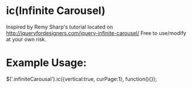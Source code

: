 ic(Infinite Carousel)
==

Inspired by Remy Sharp's tutorial located on  http://jqueryfordesigners.com/jquery-infinite-carousel/
Free to use/modify at your own risk.


Example Usage:
==
$('.infiniteCarousal').ic({vertical:true, curPage:1}, function(){});
